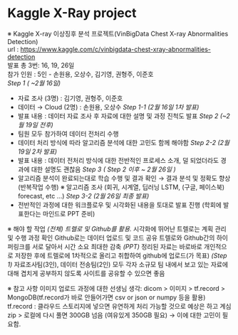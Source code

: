 # Kaggle X-Ray project

※ Kaggle X-ray 이상징후 분석 프로젝트(VinBigData Chest X-ray Abnormalities Detection)   
       url : https://www.kaggle.com/c/vinbigdata-chest-xray-abnormalities-detection   
       발표 총 3번: 16, 19, 26일   
       참가 인원 : 5인 - 손원용, 오상수, 김기영, 권형주, 이준호   
_Step 1 ( ~2월 16일)_
- 자료 조사 (3명) : 김기영, 권형주, 이준호
- 데이터 → Cloud (2명) : 손원용, 오상수
_Step 1-1 (2월 16일 1차 발표)_
- 발표 내용 : 데이터 자료 조사 후 자료에 대한 설명 및 과정 진척도 발표
_Step 2 (~2월 19일 전후)_
- 팀원 모두 참가하여 데이터 전처리 수행
- 데이터 처리 방식에 따라 알고리즘 분석에 대한 고민도 함께 해야함
_Step 2-2 (2월 19일 2차 발표)_
- 발표 내용 : 데이터 전처리 방식에 대한 전반적인 프로세스 소개, 덜 되었더라도 경과에 대한 설명도 괜찮음
_Step 3 ( Step 2 이후 ~ 2월 26일 )_
- 알고리즘 분석이 완료되는대로 학습 수행 및 결과 확인 → 결과 분석 및 정확도 향상 (반복작업 수행)
  ※ 알고리즘 조사 (회귀, 시계열, 딥러닝 LSTM, (구글, 페이스북) forecast, etc ...)
_Step 3-2 (2월 26일 최종 발표)_
- 전반적인 과정에 대한 워크플로우 및 시각화된 내용을 토대로 발표 진행 (학회에 발표한다는 마인드로 PPT 준비)

※ 해야 할 작업
_(전체) 트렐로 및 Github를 활용._
   시각화에 뛰어난 트렐로는 계획 관리 및 수행 과정 확인
   Github로는 데이터 업로드 및 코드 공유
   트렐로와 Github간의 하이퍼링크를 서로 달아서 시간 소요 최대한 감축
_(PPT)_ 정리된 자료는 바로바로 개인적으로 저장한 후에 트렐로에 1차적으로 올리고 취합하여 github에 업로드(가 목표)
_(Step 1)_ 자료조사팀(3인), 데이터 전송팀(2인) 모두 각자 소규모 팀 내에서 보고 있는 자료에 대해 겹치게 공부하지 않도록 사이트를 공유할 수 있으면 좋음

※ 참고 사항
이미지 업로드 과정에 대한 선생님 생각: dicom > 이미지 > tf.record > MongoDB(tf.record가 바로 안들어가면 csv or json or numpy 등을 활용)
tf.record : 클라우드 스토리지에 넣으면 유연하게 처리 가능할 것으로 예상은 하고 계심
zip > 로컬에 다시 풀면 300GB 넘음 (여유있게 350GB 필요) → 이에 대한 고민이 필요함.
